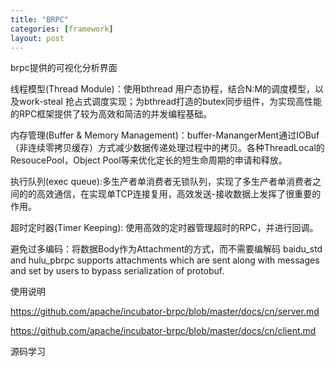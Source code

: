 ```yaml
---
title: "BRPC"
categories: [framework]
layout: post
---
```




brpc提供的可视化分析界面

线程模型(Thread Module)：使用bthread 用户态协程，结合N:M的调度模型，以及work-steal 抢占式调度实现；为bthread打造的butex同步组件，为实现高性能的RPC框架提供了较为高效和简洁的并发编程基础。

内存管理(Buffer & Memory Management)：buffer-ManangerMent通过IOBuf（非连续零拷贝缓存）方式减少数据传递处理过程中的拷贝。各种ThreadLocal的ResoucePool，Object Pool等来优化定长的短生命周期的申请和释放。

执行队列(exec queue):多生产者单消费者无锁队列，实现了多生产者单消费者之间的的高效通信，在实现单TCP连接复用，高效发送-接收数据上发挥了很重要的作用。

超时定时器(Timer Keeping): 使用高效的定时器管理超时的RPC，并进行回调。

避免过多编码：将数据Body作为Attachment的方式，而不需要编解码
baidu_std and hulu_pbrpc supports attachments which are sent along with messages and set by users to bypass serialization of protobuf.



使用说明

https://github.com/apache/incubator-brpc/blob/master/docs/cn/server.md


https://github.com/apache/incubator-brpc/blob/master/docs/cn/client.md




源码学习